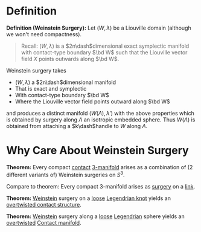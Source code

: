 # Definition

**Definition (Weinstein Surgery):**
Let $(W, \lambda)$ be a Liouville domain (although we won't need compactness).

> Recall: $(W, \lambda)$ is a $2n\dash$dimensional exact symplectic manifold with contact-type boundary $\bd W$ such that the Liouville vector field $X$ points outwards along $\bd W$.

Weinstein surgery takes 

- $(W, \lambda)$ a $2n\dash$dimensional manifold
- That is exact and symplectic
- With contact-type boundary $\bd W$
- Where the Liouville vector field points outward along $\bd W$

and produces a distinct manifold $(W(\Lambda), \lambda')$ with the above properties which is obtained by surgery along $\Lambda$ an isotropic embedded sphere.
Thus $W(\Lambda)$ is obtained from attaching a $k\dash$handle to $W$ along $\Lambda$. 

# Why Care About Weinstein Surgery

**Theorem:** 
Every compact [contact](Subjects/Contact.md) [3-manifold](3-manifold.md) arises as a combination of (2 different variants of) Weinstein surgeries on $S^3$.

Compare to theorem: 
Every compact 3-manifold arises as [surgery](Surgery%20Theory.md) on a [link](link).

**Theorem:** 
[Weinstein](Weinstein.md) surgery on a [loose](loose) [Legendrian knot](Legendrian%20knot) yields an [overtwisted contact structure](overtwisted%20contact%20structure).

**Theorem:** 
[Weinstein](Weinstein.md) surgery along a [loose](loose) [Legendrian](Legendrian) sphere yields an [overtwisted](overtwisted%20contact%20structure.md) [Contact manifold](Contact%20manifold).
